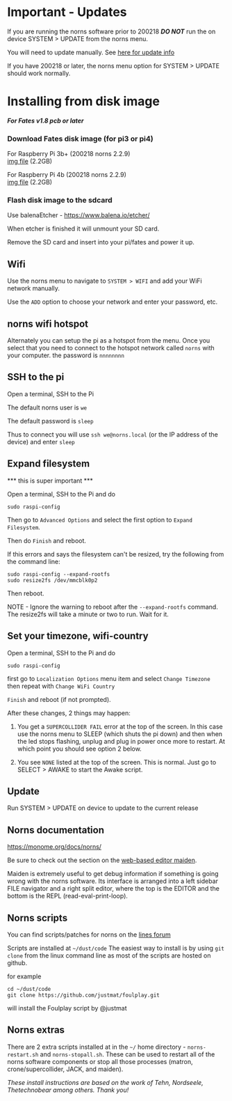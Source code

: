 # Important - Updates
If you are running the norns software prior to 200218 ***DO NOT*** run the on device SYSTEM > UPDATE from the norns menu. 

You will need to update manually. See [here for update info](https://github.com/fates-project/norns/releases/)

If you have 200218 or later, the norns menu option for SYSTEM > UPDATE should work normally.


# Installing from disk image
***For Fates v1.8 pcb or later***


### Download Fates disk image (for pi3 or pi4) 

For Raspberry Pi 3b+ (200218 norns 2.2.9)  
[img file](https://archive.org/download/fates-pi4b-20200218/fates-pi3b-20200218.img)  (2.2GB)  



For Raspberry Pi 4b (200218 norns 2.2.9)  
[img file](https://archive.org/download/fates-pi4b-20200218/fates-pi4b-20200218.img) (2.2GB)  





### Flash disk image to the sdcard
Use balenaEtcher - https://www.balena.io/etcher/ 

When etcher is finished it will unmount your SD card. 

Remove the SD card and insert into your pi/fates and power it up.


## Wifi   

Use the norns menu to navigate to `SYSTEM > WIFI` and add your WiFi network manually.

Use the `ADD` option to choose your network and enter your password, etc.

## norns wifi hotspot

Alternately you can setup the pi as a hotspot from the menu. Once you select that you need to connect to the hotspot network called `norns` with your computer. the password is `nnnnnnnn`

## SSH to the pi

Open a terminal, SSH to the Pi

The default norns user is `we`

The default password is `sleep`

Thus to connect you will use `ssh we@norns.local` (or the IP address of the device) and enter `sleep`

## Expand filesystem

*** this is super important ***

Open a terminal, SSH to the Pi and do

    sudo raspi-config

Then go to `Advanced Options` and select the first option to `Expand Filesystem`.

Then do `Finish` and reboot.

If this errors and says the filesystem can't be resized, try the following from the command line:


    sudo raspi-config --expand-rootfs
    sudo resize2fs /dev/mmcblk0p2

Then reboot.

NOTE - Ignore the warning to reboot after the `--expand-rootfs` command. The resize2fs will take a minute or two to run. Wait for it.

## Set your timezone, wifi-country

Open a terminal, SSH to the Pi and do

    sudo raspi-config
    
first go to `Localization Options` menu item and select `Change Timezone`  
then repeat with `Change WiFi Country`  
	
`Finish` and reboot (if not prompted).  

After these changes, 2 things may happen:

1. You get a `SUPERCOLLIDER FAIL` error at the top of the screen. In this case use the norns menu to SLEEP (which shuts the pi down) and then when the led stops flashing, unplug and plug in power once more to restart. At which point you should see option 2 below. 

2. You see `NONE` listed at the top of the screen. This is normal. Just go to SELECT > AWAKE to start the Awake script.  

## Update

Run SYSTEM > UPDATE on device to update to the current release

## Norns documentation

https://monome.org/docs/norns/

Be sure to check out the section on the [web-based editor maiden](https://monome.org/docs/norns/#maiden). 

Maiden is extremely useful to get debug information if something is going wrong with the norns software. Its interface is arranged into a left sidebar FILE navigator and a right split editor, where the top is the EDITOR and the bottom is the REPL (read-eval-print-loop).


## Norns scripts  

You can find scripts/patches for norns on the [lines forum](https://llllllll.co/c/library)

Scripts are installed at `~/dust/code` The easiest way to install is by using `git clone` from the linux command line as most of the scripts are hosted on github.

for example

```
cd ~/dust/code
git clone https://github.com/justmat/foulplay.git
```
will install the Foulplay script by @justmat


## Norns extras

There are 2 extra scripts installed at in the `~/` home directory - `norns-restart.sh` and `norns-stopall.sh`. These can be used to restart all of the norns software components or stop all those processes (matron, crone/supercollider, JACK, and maiden).


*These install instructions are based on the work of Tehn, Nordseele, Thetechnobear among others. Thank you!*

